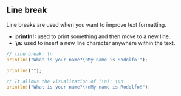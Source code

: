 ## Line break

Line breaks are used when you want to improve text formatting.
- **println!:** used to print something and then move to a new line.
- **\n:** used to insert a new line character anywhere within the text.

```rust
// line break: \n
println!("What is your name?\nMy name is Rodolfo!");

println!("");

// It allows the visualization of (\n): \\n
println!("What is your name?\\nMy name is Rodolfo!");
```
